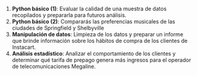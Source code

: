 1. **Python básico (1)**: Evaluar la calidad de una muestra de datos recopilados y prepararla para futuros análisis.
2. **Python básico (2)**: Compararás las preferencias musicales de las ciudades de Springfield y Shelbyville
3. **Manipulación de datos**: Limpieza de los datos y preparar un informe que brinde información sobre los hábitos de compra de los clientes de Instacart.
4. **Análisis estadístico**:  Analizar el comportamiento de los clientes y determinar qué tarifa de prepago genera más ingresos para el operador de telecomunicaciones Megaline.

